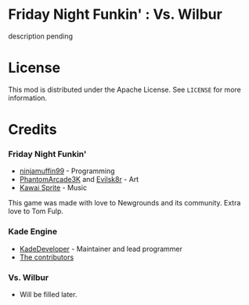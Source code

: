 # Friday Night Funkin' : Vs. Wilbur

description pending

# License

This mod is distributed under the Apache License. See `LICENSE` for more information.

# Credits

### Friday Night Funkin'

- [ninjamuffin99](https://twitter.com/ninja_muffin99) - Programming
- [PhantomArcade3K](https://twitter.com/phantomarcade3k) and [Evilsk8r](https://twitter.com/evilsk8r) - Art
- [Kawai Sprite](https://twitter.com/kawaisprite) - Music

This game was made with love to Newgrounds and its community. Extra love to Tom Fulp.

### Kade Engine

- [KadeDeveloper](https://twitter.com/KadeDeveloper) - Maintainer and lead programmer
- [The contributors](https://github.com/KadeDev/Kade-Engine/graphs/contributors)

### Vs. Wilbur

- Will be filled later.

